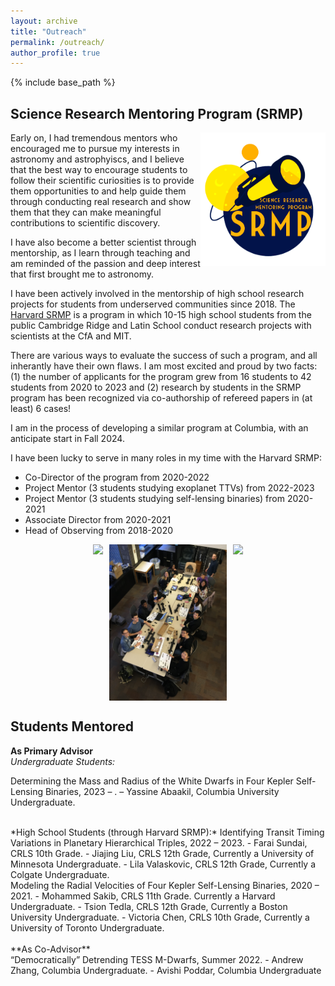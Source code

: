 ```yaml
---
layout: archive
title: "Outreach"
permalink: /outreach/
author_profile: true
---
```


{% include base_path %}


## Science Research Mentoring Program (SRMP)
<img align="right" src="../images/*SRMP.PNG" width=200>

Early on, I had tremendous mentors who encouraged me to pursue my interests in astronomy and astrophyiscs, and I believe that the best way to encourage students to follow their scientific curiosities is to provide them opportunities to and help guide them through conducting real research and show them that they can make meaningful contributions to scientific discovery. <br>

I have also become a better scientist through mentorship, as I learn through teaching and am reminded of the passion and deep interest that first brought me to astronomy.​ <br>

I have been actively involved in the mentorship of high school research projects for students from underserved communities since 2018. The [Harvard SRMP](https://projects.iq.harvard.edu/shrimp/home) is a program in which 10-15 high school students from the public Cambridge Ridge and Latin School conduct research projects with scientists at the CfA and MIT. <br>

There are various ways to evaluate the success of such a program, and all inherantly have their own flaws. I am most excited and proud by two facts: (1) the number of applicants for the program grew from 16 students to 42 students from 2020 to 2023 and (2) research by students in the SRMP program has been recognized via co-authorship of refereed papers in (at least) 6 cases!

I am in the process of developing a similar program at Columbia, with an anticipate start in Fall 2024. <br>

I have been lucky to serve in many roles in my time with the Harvard SRMP: <br>
- Co-Director of the program from 2020-2022
- Project Mentor (3 students studying exoplanet TTVs) from 2022-2023
- Project Mentor (3 students studying self-lensing binaries) from 2020-2021 <br>
- Associate Director from 2020-2021
- Head of Observing from 2018-2020

<div style="display: flex; justify-content: center; height: 250px;">
  <img src="../images/srmp_team_2023.jpg" style="height: 100%; object-fit: cover; margin-right: 10px;" />
  <img src="../images/SRMP_Galileoscopes_2020.JPG" style="height: 100%; object-fit: cover; margin-right: 10px;" />
  <img src="../images/telescopes_2023.jpg" style="height: 100%; object-fit: cover;" />
</div>



## Students Mentored

**As Primary Advisor** <br>
*Undergraduate Students:* <br>

Determining the Mass and Radius of the White Dwarfs in Four Kepler Self-Lensing Binaries, 2023 – . 
– Yassine Abaakil, Columbia University Undergraduate.

<br>
*High School Students (through Harvard SRMP):*
Identifying Transit Timing Variations in Planetary Hierarchical Triples, 2022 – 2023. 
- Farai Sundai, CRLS 10th Grade.
- Jiajing Liu, CRLS 12th Grade, Currently a University of Minnesota Undergraduate.
- Lila Valaskovic, CRLS 12th Grade, Currently a Colgate Undergraduate.

<br>
Modeling the Radial Velocities of Four Kepler Self-Lensing Binaries, 2020 – 2021.
- Mohammed Sakib, CRLS 11th Grade. Currently a Harvard Undergraduate.
- Tsion Tedla, CRLS 12th Grade, Currently a Boston University Undergraduate.
- Victoria Chen, CRLS 10th Grade, Currently a University of Toronto Undergraduate.

<br>
<br>
**As Co-Advisor**<br>
“Democratically” Detrending TESS M-Dwarfs, Summer 2022.
- Andrew Zhang, Columbia Undergraduate.
- Avishi Poddar, Columbia Undergraduate
